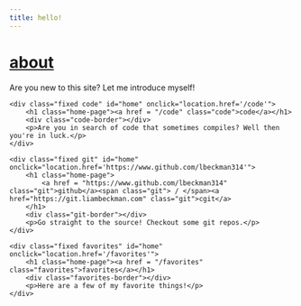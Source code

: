 ```yaml
---
title: hello!
---
```


<!-- https://stackoverflow.com/questions/1685078/how-do-you-make-a-div-tag-into-a-link -->
<div class="container">
    <div class="fixed about"  id="home" onclick="location.href='/about'">
        <h1 class="home-page"><a href ="/about" class="about">about</a></h1>
        <div class="about-border"></div>
        <p>Are you new to this site? Let me introduce myself!</p>
    </div>

    <div class="fixed code" id="home" onclick="location.href='/code'">
        <h1 class="home-page"><a href = "/code" class="code">code</a></h1>
        <div class="code-border"></div>
        <p>Are you in search of code that sometimes compiles? Well then you're in luck.</p>
    </div>

    <div class="fixed git" id="home" onclick="location.href='https://www.github.com/lbeckman314'">
        <h1 class="home-page">
            <a href = "https://www.github.com/lbeckman314" class="git">github</a><span class="git"> / </span><a href="https://git.liambeckman.com" class="git">cgit</a>
        </h1>
        <div class="git-border"></div>
        <p>Go straight to the source! Checkout some git repos.</p>
    </div>

    <div class="fixed favorites" id="home" onclick="location.href='/favorites'">
        <h1 class="home-page"><a href = "/favorites" class="favorites">favorites</a></h1>
        <div class="favorites-border"></div>
        <p>Here are a few of my favorite things!</p>
    </div>
</div>
